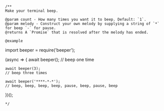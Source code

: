 ```
/**
Make your terminal beep.

@param count - How many times you want it to beep. Default: `1`.
@param melody - Construct your own melody by supplying a string of `*` for beep `-` for pause.
@returns A `Promise` that is resolved after the melody has ended.

@example
```
import beeper = require('beeper');

(async => {
	await beeper();
	// beep one time

	await beeper(3);
	// beep three times

	await beeper('****-*-*');
	// beep, beep, beep, beep, pause, beep, pause, beep
})();
```
*/
```